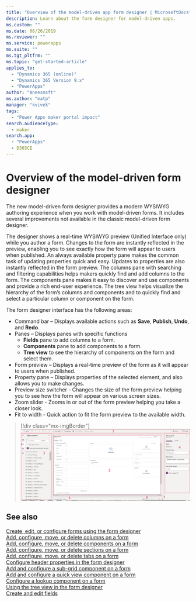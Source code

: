 ```yaml
---
title: "Overview of the model-driven app form designer | MicrosoftDocs"
description: Learn about the form designer for model-driven apps.
ms.custom: ""
ms.date: 08/26/2019
ms.reviewer: ""
ms.service: powerapps
ms.suite: ""
ms.tgt_pltfrm: ""
ms.topic: "get-started-article"
applies_to: 
  - "Dynamics 365 (online)"
  - "Dynamics 365 Version 9.x"
  - "PowerApps"
author: "Aneesmsft"
ms.author: "matp"
manager: "kvivek"
tags: 
  - "Power Apps maker portal impact"
search.audienceType: 
  - maker
search.app: 
  - "PowerApps"
  - D365CE
---
```

# Overview of the model-driven form designer
The new model-driven form designer provides a modern WYSIWYG authoring experience when you work with model-driven forms. It includes several improvements not available in the classic model-driven form designer. 

The designer shows a real-time WYSIWYG preview (Unified Interface only) while you author a form. Changes to the form are instantly reflected in the preview, enabling you to see exactly how the form will appear to users when published. An always available property pane makes the common task of updating properties quick and easy. Updates to properties are also instantly reflected in the form preview. The columns pane with searching and filtering capabilities helps makers quickly find and add columns to the form. The components pane makes it easy to discover and use components and provide a rich end-user experience. The tree view helps visualize the hierarchy of the form’s columns and components and to quickly find and select a particular column or component on the form.

The form designer interface has the following areas: 
- Command bar – Displays available actions such as **Save**, **Publish**, **Undo**, and **Redo**. 
- Panes – Displays panes with specific functions
  - **Fields** pane to add columns to a form.
  - **Components** pane to add components to a form.
  - **Tree view** to see the hierarchy of components on the form and select them.
- Form preview – Displays a real-time preview of the form as it will appear to users when published. 
- Property pane – Displays properties of the selected element, and also allows you to make changes.
- Preview size switcher - Changes the size of the form preview helping you to see how the form will appear on various screen sizes.
- Zoom slider - Zooms in or out of the form preview helping you take a closer look.
- Fit to width - Quick action to fit the form preview to the available width.

> [!div class="mx-imgBorder"] 
> ![Form designer layout](media/FormDesignerOverview.png "Form designer layout")

## See also
[Create, edit, or configure forms using the form designer](create-and-edit-forms.md)  
[Add, configure, move, or delete columns on a form](add-move-or-delete-fields-on-form.md)  
[Add, configure, move, or delete components on a form](add-move-configure-or-delete-components-on-form.md)  
[Add, configure, move, or delete sections on a form](add-move-or-delete-sections-on-form.md)  
[Add, configure, move, or delete tabs on a form](add-move-or-delete-tabs-on-form.md)  
[Configure header properties in the form designer](form-designer-header-properties.md)  
[Add and configure a sub-grid component on a form](form-designer-add-configure-subgrid.md)  
[Add and configure a quick view component on a form](form-designer-add-configure-quickview.md)  
[Configure a lookup component on a form](form-designer-add-configure-lookup.md)  
[Using the tree view in the form designer](using-tree-view-on-form.md)  
[Create and edit fields](../common-data-service/create-edit-field-portal.md)  
